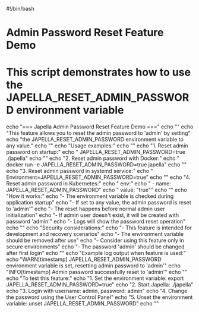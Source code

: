 #!/bin/bash

# Admin Password Reset Feature Demo
# This script demonstrates how to use the JAPELLA_RESET_ADMIN_PASSWORD environment variable

echo "=== Japella Admin Password Reset Feature Demo ==="
echo ""
echo "This feature allows you to reset the admin password to 'admin' by setting"
echo "the JAPELLA_RESET_ADMIN_PASSWORD environment variable to any value."
echo ""
echo "Usage examples:"
echo ""
echo "1. Reset admin password on startup:"
echo "   JAPELLA_RESET_ADMIN_PASSWORD=true ./japella"
echo ""
echo "2. Reset admin password with Docker:"
echo "   docker run -e JAPELLA_RESET_ADMIN_PASSWORD=true japella"
echo ""
echo "3. Reset admin password in systemd service:"
echo "   Environment=JAPELLA_RESET_ADMIN_PASSWORD=true"
echo ""
echo "4. Reset admin password in Kubernetes:"
echo "   env:"
echo "   - name: JAPELLA_RESET_ADMIN_PASSWORD"
echo "     value: \"true\""
echo ""
echo "How it works:"
echo "- The environment variable is checked during application startup"
echo "- If set to any value, the admin password is reset to 'admin'"
echo "- The reset happens before normal admin user initialization"
echo "- If admin user doesn't exist, it will be created with password 'admin'"
echo "- Logs will show the password reset operation"
echo ""
echo "Security considerations:"
echo "- This feature is intended for development and recovery scenarios"
echo "- The environment variable should be removed after use"
echo "- Consider using this feature only in secure environments"
echo "- The password 'admin' should be changed after first login"
echo ""
echo "Example log output when feature is used:"
echo "WARN[timestamp] JAPELLA_RESET_ADMIN_PASSWORD environment variable is set, resetting admin password to 'admin'"
echo "INFO[timestamp] Admin password successfully reset to 'admin'"
echo ""
echo "To test this feature:"
echo "1. Set the environment variable: export JAPELLA_RESET_ADMIN_PASSWORD=true"
echo "2. Start Japella: ./japella"
echo "3. Login with username: admin, password: admin"
echo "4. Change the password using the User Control Panel"
echo "5. Unset the environment variable: unset JAPELLA_RESET_ADMIN_PASSWORD"
echo ""
